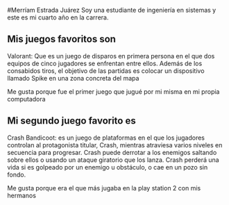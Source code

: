 #Merríam Estrada Juárez
Soy una estudiante de ingeniería en sistemas y este es mi cuarto año en la carrera.

## Mis juegos favoritos son
Valorant: Que es un juego de disparos en primera persona en el que dos equipos de cinco jugadores se enfrentan entre ellos. Además de los consabidos tiros, el objetivo de las partidas es colocar un dispositivo llamado Spike en una zona concreta del mapa

Me gusta porque fue el primer juego que jugué por mi misma en mi propia computadora

## Mi segundo juego favorito es
Crash Bandicoot: es un juego de plataformas en el que los jugadores controlan al protagonista titular, Crash, mientras atraviesa varios niveles en secuencia para progresar. Crash puede derrotar a los enemigos saltando sobre ellos o usando un ataque giratorio que los lanza. Crash perderá una vida si es golpeado por un enemigo u obstáculo, o cae en un pozo sin fondo. 

Me gusta porque era el que más jugaba en la play station 2 con mis hermanos
